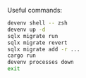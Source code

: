 Useful commands:
```sh
devenv shell -- zsh
devenv up -d
sqlx migrate run
sqlx migrate revert
sqlx migrate add -r ...
cargo run
devenv processes down
exit
```
